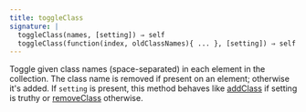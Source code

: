 ```yaml
---
title: toggleClass
signature: |
  toggleClass(names, [setting]) ⇒ self
  toggleClass(function(index, oldClassNames){ ... }, [setting]) ⇒ self
---
```


Toggle given class names (space-separated) in each element in the collection.
The class name is removed if present on an element; otherwise it's added. If
`setting` is present, this method behaves like [addClass](#addClass) if setting
is truthy or [removeClass](#removeClass) otherwise.
